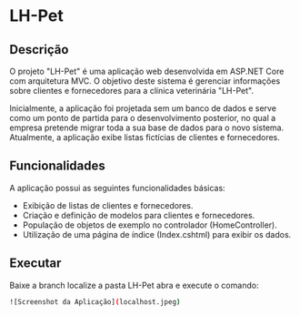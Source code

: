 # LH-Pet

## Descrição
O projeto "LH-Pet" é uma aplicação web desenvolvida em ASP.NET Core com arquitetura MVC. O objetivo deste sistema é gerenciar informações sobre clientes e fornecedores para a clínica veterinária "LH-Pet".

Inicialmente, a aplicação foi projetada sem um banco de dados e serve como um ponto de partida para o desenvolvimento posterior, no qual a empresa pretende migrar toda a sua base de dados para o novo sistema. Atualmente, a aplicação exibe listas fictícias de clientes e fornecedores.

## Funcionalidades
A aplicação possui as seguintes funcionalidades básicas:

- Exibição de listas de clientes e fornecedores.
- Criação e definição de modelos para clientes e fornecedores.
- População de objetos de exemplo no controlador (HomeController).
- Utilização de uma página de índice (Index.cshtml) para exibir os dados.

## Executar
Baixe a branch localize a pasta LH-Pet abra e execute o comando:
```bash dotnet run
![Screenshot da Aplicação](localhost.jpeg)

